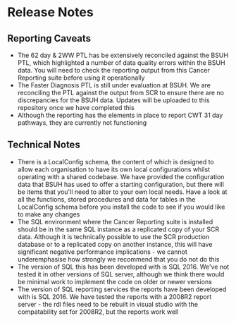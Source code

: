 # Release Notes

## Reporting Caveats
* The 62 day & 2WW PTL has be extensively reconciled against the BSUH PTL, which highlighted a number of data quality errors within the BSUH data. You will need to check the reporting output from this Cancer Reporting suite before using it operationally
* The Faster Diagnosis PTL is still under evaluation at BSUH. We are reconciling the PTL against the output from SCR to ensure there are no discrepancies for the BSUH data. Updates will be uploaded to this repository once we have completed this
* Although the reporting has the elements in place to report CWT 31 day pathways, they are currently not functioning

## Technical Notes
* There is a LocalConfig schema, the content of which is designed to allow each organisation to have its own local configurations whilst operating with a shared codebase. We have provided the configuration data that BSUH has used to offer a starting configuration, but there will be items that you'll need to alter to your own local needs. Have a look at all the functions, stored procedures and data for tables in the LocalConfig schema before you install the code to see if you would like to make any changes
* The SQL environment where the Cancer Reporting suite is installed should be in the same SQL instance as a replicated copy of your SCR data. Although it is technically possible to use the SCR production database or to a replicated copy on another instance, this will have significant negative performance implications - we cannot underemphasise how strongly we recommend that you do not do this
* The version of SQL this has been developed with is SQL 2016. We've not tested it in other versions of SQL server, although we think there would be minimal work to implement the code on older or newer versions
* The version of SQL reporting services the reports have been developed with is SQL 2016. We have tested the reports with a 2008R2 report server - the rdl files need to be rebuilt in visual studio with the compatability set for 2008R2, but the reports work well

